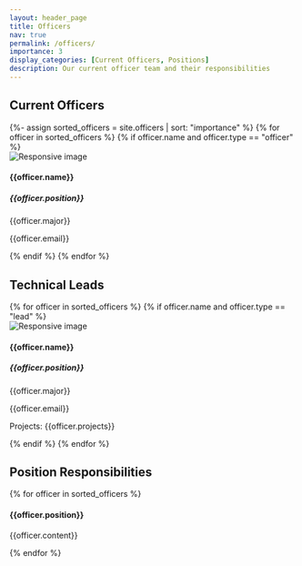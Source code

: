 ```yaml
---
layout: header_page
title: Officers
nav: true
permalink: /officers/
importance: 3
display_categories: [Current Officers, Positions]
description: Our current officer team and their responsibilities
---
```



<div class="officers-page">
    <h2 class="category">Current Officers</h2>
    {%- assign sorted_officers = site.officers | sort: "importance" %}
    {% for officer in sorted_officers %}
        {% if officer.name and officer.type == "officer" %}
            <div class="container card officer-post">
                <div class="row">
                    <div class="col-sm-3 my-auto">
                        <img src="{{site.baseurl}}/{{officer.img}}" class="img-fluid officer-headshot shadow-lg " alt="Responsive image">
                    </div>
                    <div class="col-sm-9 my-auto">
                        <h4 class="officer-name">{{officer.name}}</h4>
                        <h5 class="officer-position">{{officer.position}}</h5>
                        <p class="officer-info">{{officer.major}}</p>
                        <p class="officer-info">{{officer.email}}</p>
                    </div>
                </div>
            </div>
        {% endif %}
    {% endfor %}
    <h2 class="category">Technical Leads</h2>
    <div>
        {% for officer in sorted_officers %}
            {% if officer.name and officer.type == "lead" %}
            <div class="container card officer-post">
                <div class="row">
                    <div class="col-sm-3 my-auto">
                        <img src="{{site.baseurl}}/{{officer.img}}" class="img-fluid officer-headshot shadow-lg " alt="Responsive image">
                    </div>
                    <div class="col-sm-9 my-auto">
                        <h4 class="officer-name">{{officer.name}}</h4>
                        <h5 class="officer-position">{{officer.position}}</h5>
                        <p class="officer-info">{{officer.major}}</p>
                        <p class="officer-info">{{officer.email}}</p>
                        <p class="officer-info">Projects: {{officer.projects}}</p>
                    </div>
                </div>
            </div>
            {% endif %}
        {% endfor %}
    </div>
    <h2 class="category">Position Responsibilities</h2>
    <div>
        {% for officer in sorted_officers %}
            <div class="row">
                <div class="col">
                    <h4 class="officer-position">{{officer.position}}</h4>
                    <p class="officer-info">{{officer.content}}</p>
                </div>
            </div>
        {% endfor %}
    </div>
</div>